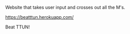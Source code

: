 
Website that takes user input and crosses out all the M's.

https://beatttun.herokuapp.com/



Beat TTUN!

